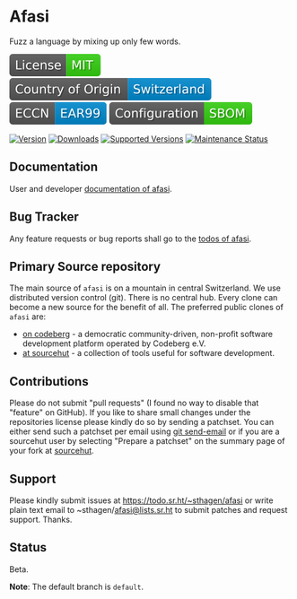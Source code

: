 # Afasi

Fuzz a language by mixing up only few words.

[![license](docs/badges/license-spdx-mit.svg)](https://git.sr.ht/~sthagen/afasi/tree/default/item/LICENSE)
[![Country of Origin](docs/badges/country-of-origin-name-switzerland-neutral.svg)](https://git.sr.ht/~sthagen/afasi/tree/default/item/COUNTRY-OF-ORIGIN)
[![Export Classification Control Number (ECCN)](docs/badges/export-control-classification-number_eccn-ear99-neutral.svg)](https://git.sr.ht/~sthagen/afasi/tree/default/item/EXPORT-CONTROL-CLASSIFICATION-NUMBER)
[![Configuration](docs/badges/configuration-sbom.svg)](third-party/README.md)

[![Version](https://img.shields.io/pypi/v/afasi.svg?style=flat)](https://pypi.python.org/pypi/afasi/)
[![Downloads](https://static.pepy.tech/badge/afasi/month)](https://pepy.tech/project/afasi)
[![Supported Versions](https://img.shields.io/pypi/pyversions/afasi.svg?style=flat)](https://pypi.python.org/pypi/afasi/)
[![Maintenance Status](https://img.shields.io/github/commit-activity/y/sthagen/afasi.svg?style=flat)](https://git.sr.ht/~sthagen/afasi/log)

## Documentation

User and developer [documentation of afasi](https://codes.dilettant.life/docs/afasi).

## Bug Tracker

Any feature requests or bug reports shall go to the [todos of afasi](https://todo.sr.ht/~sthagen/afasi).

## Primary Source repository

The main source of `afasi` is on a mountain in central Switzerland.
We use distributed version control (git).
There is no central hub.
Every clone can become a new source for the benefit of all.
The preferred public clones of `afasi` are:

* [on codeberg](https://codeberg.org/sthagen/afasi) - a democratic community-driven, non-profit software development platform operated by Codeberg e.V.
* [at sourcehut](https://git.sr.ht/~sthagen/afasi) - a collection of tools useful for software development.

## Contributions

Please do not submit "pull requests" (I found no way to disable that "feature" on GitHub).
If you like to share small changes under the repositories license please kindly do so by sending a patchset.
You can either send such a patchset per email using [git send-email](https://git-send-email.io) or
if you are a sourcehut user by selecting "Prepare a patchset" on the summary page of your fork at [sourcehut](https://git.sr.ht/).

## Support

Please kindly submit issues at https://todo.sr.ht/~sthagen/afasi or write plain text email to ~sthagen/afasi@lists.sr.ht to submit patches and request support. Thanks.

## Status

Beta.

**Note**: The default branch is `default`.

